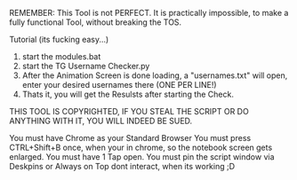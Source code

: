 REMEMBER: This Tool is not PERFECT. It is practically impossible, to make a fully functional Tool, without breaking the TOS.

Tutorial (its fucking easy...)
1. start the modules.bat
2. start the TG Username Checker.py
3. After the Animation Screen is done loading, a "usernames.txt" will open, enter your desired usernames there (ONE PER LINE!)
4. Thats it, you will get the Resulsts after starting the Check.


THIS TOOL IS COPYRIGHTED, IF YOU STEAL THE SCRIPT OR DO ANYTHING WITH IT, YOU WILL INDEED BE SUED.

You must have Chrome as your Standard Browser
You must press CTRL+Shift+B once, when your in chrome, so the notebook screen gets enlarged.
You must have 1 Tap open.
You must pin the script window via Deskpins or Always on Top
dont interact, when its working ;D
